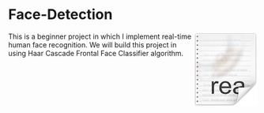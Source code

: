 # Face-Detection
<img src="icon.png" align="right" />

This is a beginner project in which I implement real-time human face recognition. We will build this project in using Haar Cascade Frontal Face Classifier algorithm.
